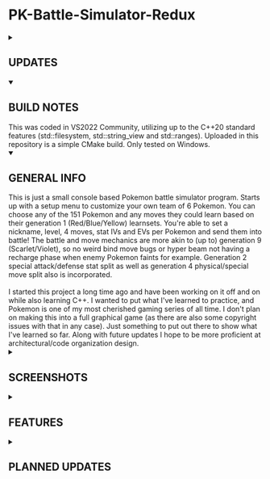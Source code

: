 # PK-Battle-Simulator-Redux

<details>
   <summary>

## UPDATES

   </summary>

### 8/2/2025
- Added forwarding methods to pokemonMove struct so no need to call currentMove->mp_move->... now can just call currentMove->...
- Redid logic for all my move routines so they're all more consistent with the official games for the most part and the code is more consistent across multiple move routines
- Fixed bugs with partial trapping moves. Now correctly ends with a "pokemon freed" message upon user of move fainting and no longer lingers, or if user of move switches out it ends silently but no message
- Some more include header file cleanup

### 7/27/2025
A few more architectural changes and a few bug fixes:
- Changed names of some classes and updated their file names:
- TurnManager -> BattleManager
- BattleStatusManager -> StatusEffectProcessor
- TurnUtils -> SwitchExecutor
- IMoveEffect -> IMoveRoutine

- Added the secondary effect chance to the Move objects themselves. This allows me to
consolidate a few of the chance to inflict status MoveRoutines into one. Also updated the secondary effect enums appropriately (e.g ParalyzeHit10 and ParalyzeHit30 are just ParalyzeHit now)
- Updated DoMove routines that inflict a non-volatile status using the currentMove EffectChance object member

Bug fixes:
- Lick now appropriately uses ParalyzeHit MoveEffect instead of Earthquake
- On MultiAttack, DoubleHit and Twineedle moves, Bide now correctly takes into account only the very last hit's damage
- Fixed Stomp bugs: No longer has chance to flinch if defending Pokemon has a substitute or on same turn substitute goes down
- Added or modified HasSubstitute and BypassSubstitute logic checks to many status effect and stat stage affecting moves

### 7/11/2025
- Made it so TurnManager correctly exhibits ownership of other classes and what it borrows (many of the battle related classes it should instantiate rather than Game.h itself).
- Fixed up some inconsistencies having to do with random rolls (should all be 1-100 now instead of some being 1-101).
- Fixed CalculateHitChance to actually use a real distribution of a roll (0.0, 100.0) for more correct statistical outcomes when chance to hit is calculated lower than 100%.
- Added correct Bide behavior based on Bulbapedia info. Sleep should disrupt it no matter what, and a full paralyze on a turn neither pauses nor disrupts Bide.
- Added correct behavior for a transform quirk. Transform now copies over the attack stat penalty if burned, and speed stat penalty if paralyzed, but not the status itself. If transformed pokemon is then burned or paralyzed, it does NOT stack.

### 7/9/2025
- Fixed the erasing Pokemon team on switching player controller type issue.
- Some more software architectural changes and code cleanup. Moved most console text output to separate classes.
   
### 7/7/2025
- Added A.I (only easy difficulty right now)
- NOTE: When switching player one or two's controller type it will erase the team. Make sure to choose player type before setting up your team. (I'll fix that soon)
   
### 7/5/2025
- Redesigned the whole BattleSystem class. Now split up into smaller classes.
- Moves, Pokemon and their Learnsets now loaded from embedded calls rather than from a text file.
- Won't bother with listing bug fixes as there may be some fixed but new ones introduced that I haven't quite scrubbed out yet.
- From what I have tested it is in a fully playable state.
- AI has not been added yet
</details>


<details open>
  <summary>
    
## BUILD NOTES

  </summary>
This was coded in VS2022 Community, utilizing up to the C++20 standard features (std::filesystem, std::string_view and std::ranges). Uploaded in this repository is a simple CMake build. Only tested on Windows.
</details>

<details open>
  <summary>

## GENERAL INFO

   </summary>
This is just a small console based Pokemon battle simulator program. Starts up with a setup menu to customize your own team of 6 Pokemon. You can choose any of the 151 Pokemon and any moves they could learn based on their generation 1 (Red/Blue/Yellow) learnsets. You're able to set a nickname, level, 4 moves, stat IVs and EVs per Pokemon and send them into battle! The battle and move mechanics are more akin to (up to) generation 9 (Scarlet/Violet), so no weird bind move bugs or hyper beam not having a recharge phase when enemy Pokemon faints for example. Generation 2 special attack/defense stat split as well as generation 4 physical/special move split also is incorporated. <br/>
<br/>
I started this project a long time ago and have been working on it off and on while also learning C++. I wanted to put what I've learned to practice, and Pokemon is one of my most cherished gaming series of all time. I don't plan on making this into a full graphical game (as there are also some copyright issues with that in any case). Just something to put out there to show what I've learned so far. Along with future updates I hope to be more proficient at architectural/code organization design.
</details>

<details>
  <summary>

## SCREENSHOTS

   </summary>
   
![Setup Menu](https://github.com/user-attachments/assets/3da09c41-9d3a-4c50-83ef-82a5c438c40e) ![Changing Move](https://github.com/user-attachments/assets/77723cef-5437-4dc4-93e6-b8546e79a299) 

![Battle 1](https://github.com/user-attachments/assets/7055fbcb-7391-4854-a01e-c61975625706) ![Battle 2](https://github.com/user-attachments/assets/8fc46a2e-2637-40db-abdd-06c234c1d162)
</details>

<details>
   <summary>  
     
## FEATURES

   </summary>
   
- All of the generation 1 Pokemon
- All 165 moves and their respective secondary effects from generation 1, with generation 9 mechanics and stats.
- IVs, and EVs
- Physical/Special move split from gen 4 onward implemented.
- All generation 1 volatile and non-volatile status conditions working as they do in later generations.
- A.I (only an easy mode right now)
- There are however no natures, held items, or abilities. Whether I might add them in the future is up in the air.
</details>

<details>
  <summary>
    
## PLANNED UPDATES

   </summary>
   
- More sophisticated A.I
- Code architectural/organizational choices
- Not sure if I'll ever add in later generation stuff
</details>
